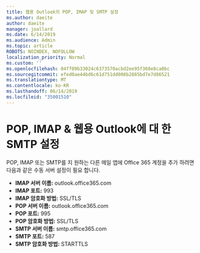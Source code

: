 ```yaml
---
title: 웹용 Outlook의 POP, IMAP 및 SMTP 설정
ms.author: daeite
author: daeite
manager: joallard
ms.date: 6/14/2019
ms.audience: Admin
ms.topic: article
ROBOTS: NOINDEX, NOFOLLOW
localization_priority: Normal
ms.custom: ''
ms.openlocfilehash: 04ff09b33024c6373570acbd2ee95f368e8ca0bc
ms.sourcegitcommit: efed0ae44bd6c61d751dd008b2885bd7e7d86521
ms.translationtype: MT
ms.contentlocale: ko-KR
ms.lasthandoff: 06/14/2019
ms.locfileid: "35001510"
---
```

# <a name="pop-imap--smtp-settings-for-outlook-on-the-web"></a>POP, IMAP & 웹용 Outlook에 대 한 SMTP 설정

POP, IMAP 또는 SMTP를 지 원하는 다른 메일 앱에 Office 365 계정을 추가 하려면 다음과 같은 수동 서버 설정이 필요 합니다.
  
- **IMAP 서버 이름:** outlook.office365.com
- **IMAP 포트:** 993
- **IMAP 암호화 방법:** SSL/TLS
- **POP 서버 이름:** outlook.office365.com  
- **POP 포트:** 995  
- **POP 암호화 방법:** SSL/TLS  
- **SMTP 서버 이름:** smtp.office365.com
- **SMTP 포트:** 587
- **SMTP 암호화 방법:** STARTTLS